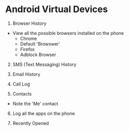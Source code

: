 # Android Virtual Devices

1. Browser History
  * View all the possible browsers installed on the phone
    * Chrome
    * Default 'Browswer'
    * Firefox
    * Adblock Browser

2. SMS (Text Messaging) History

3. Email History

4. Call Log

5. Contacts
  * Note the 'Me' contact

6. Log all the apps on the phone

7. Recently Opened
